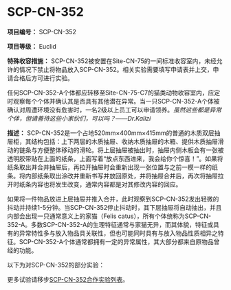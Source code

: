 # SCP-CN-352

**项目编号：** SCP-CN-352

**项目等级：** Euclid

**特殊收容措施：** SCP-CN-352被安置在Site-CN-75的一间标准收容室内，未经允许的情况下禁止将物品放入SCP-CN-352。相关实验需要填写申请表并上交，申请合格后方可进行实验。


任何SCP-CN-352-A个体都应转移至Site-CN-75-C7的猫类动物收容室内，应定时观察每个个体并确认其是否具有其他潜在异常。当一只SCP-CN-352-A个体被确认对周遭环境没有危害时，一名2级以上员工可以申请领养。*虽然这些都是异常个体，但请善待这些小家伙们，可以吗？——Dr.Kalizi* 

**描述：** SCP-CN-352是一个占地520mm×400mm×415mm的普通的木质双层抽屉柜，其结构包括：上下两层的木质抽屉、收纳木质抽屉的木箱、提供木质抽屉滑动的链条与方便整体移动的滑轮。将上层抽屉被抽出时，抽屉内侧木板会有一张被透明胶带贴在上面的纸条，上面写着“放点东西进来，我会给你个惊喜！”。如果将纸条取出并合并抽屉后，再拉开抽屉时会重新出现一张位置与之前一模一样的纸条。将内部纸条取出涂改并重新书写并放回原处，并将抽屉合并后，再次将抽屉拉开时纸条内容也将发生改变，通常内容都是对其修改内容的回应。


如果将一件物品放进上层抽屉并推入合并，此时观察到SCP-CN-352发出轻微的抖动并持续1-5分钟。当SCP-CN-352停止抖动时，其下层抽屉将自动抽出，并且内部会出现一只通常意义上的家猫（Felis catus），所有个体统称为SCP-CN-352-A。多数SCP-CN-352-A的生理特征通常与家猫无异，而其体貌，特征或具有的异常特性多与放入物品具关联性，但也可能同时具有与放入物品性质相异之特征。SCP-CN-352-A个体通常都拥有一定的异常属性，其大部分都来自原物品曾经的功能。

以下为对SCP-CN-352的部分实验：


更多试验请移步<a shape='rect' target='_blank' href='http://scp-wiki-cn.wikidot.com/scp-cn-352-experiment'>SCP-CN-352&#21512;&#20316;&#23454;&#39564;&#21015;&#34920;</a>。


